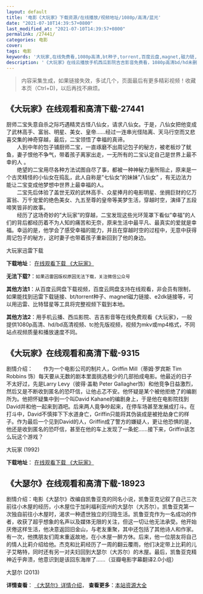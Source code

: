 ```yaml
---
layout: default
title: '电影《大玩家》下载资源/在线播放/视频地址/1080p/高清/蓝光'
date: "2021-07-10T14:39:57+0800"
last_modified_at: "2021-07-10T14:39:57+0800"
permalink: /27441/
categories: 电影
cover:
tags: 电影
keywords: '大玩家,在线免费看,1080p高清,bt种子,torrent,百度云盘,magnet,磁力链,迅雷下载资源'
description: '《大玩家》在线云播放手机西瓜影院吉吉影音免费看，1080p高清bd/hd未删减完整版和tc抢先枪版，mkv/mp4格式，附带bt/torrent种子、magnet/磁力链、百度云盘、网盘资源迅雷下载链接'
---
```


>内容采集生成，如果链接失效，多试几个，页面最后有更多精彩视频！收藏本页（Ctrl+D)，以后再找不麻烦。


## 《大玩家》在线观看和高清下载-27441

厨师二宝失意自杀之际巧遇精灵古怪八仙女，请求八仙女。于是，八仙女把他变成了武林高手、富翁、明星、美女、皇帝&hellip;…经过一连串光怪陆离、天马行空而又悲喜交集的神奇穿越，最后，二宝领悟了幸福的真谛。<br />　　人到中年的包子铺厨师二宝，一直琢磨不出周记包子的秘方，被老板炒了鱿鱼，妻子恨他不争气，带着孩子离家出走，一无所有的二宝认定自己是世界上最不幸的人 。<br />　　绝望的二宝用尽各种方法试图自尽了事，都被一种神秘力量所阻止，原来是一个古灵精怪的小仙女在捣乱，此人自称是”七仙女&rdquo;的妹妹&rdquo;八仙女&rdquo; ，有无边法力能让二宝变成他梦想中世界上最幸福的人。<br />　　二宝先后体验了盖世无双的武林高手、众星捧月的电影明星、坐拥巨财的亿万富翁、万千宠爱的绝色美女、九五至尊的皇帝等美梦生活，穿越时空，演绎了五段啼笑皆非的故事。<br />　　经历了这场奇妙的”大玩家&rdquo;的穿越，二宝发现这些光环笼罩下看似&rdquo;幸福”的人们的背后都经历着不为人知的痛苦和无奈，原来生活中最平凡、最真实的爱就是幸福。幸运的是，他学会了感受幸福的能力，并且在穿越时空的过程中，无意中获得周记包子的秘方，这时妻子也带着孩子重新回到了他的身边。


大玩家迅雷下载

**下载地址**： [在线观看下载 《大玩家》](https://www.993dy.com//vod-detail-id-20965.html) 


**无法下载?**：`如果迅雷因版权原因无法下载，关注微信公众号 `

**其他方法1**：从百度云网盘下载视频，百度云网盘支持在线观看，非会员有限制，如果能找到迅雷下载链接、bt/torrent种子、magnet磁力链接、e2dk链接等，可以用迅雷、比特彗星等工具将完整视频下载到本地。

**其他方法2**：用手机云播、西瓜影院、吉吉影音等在线免费观看《大玩家》，一般提供1080p高清、hd/bd高清视频、tc抢先版视频，视频为mkv或mp4格式，不同站点视频质量和播放速度不同。


## 《大玩家》在线观看和高清下载-9315

剧情介绍：　　作为一个电影公司的制片人，Griffin Mill（蒂姆·罗宾斯 Tim Robbins 饰）每天要从无数的剧本里面挑选极少的几部拍成电影。他最近的日子不太好过，先是Larry Levy（彼得·盖勒 Peter Gallagher饰）和他竞争日益激烈，然后又是不断收到匿名的恐吓信，让他忐忑不安。他怀疑是某个被他拒绝了的编剧所为。他把怀疑集中到一个叫David Kahane的编剧身上，于是他在电影院找到David并和他一起来到酒吧。后来两人竟争吵起来，在停车场甚至发展成打斗。在打斗中，David不慎摔下下水道身亡，Griffin只能将其伪装成是被抢劫身亡的样子。作为最后一个见到David的人，Griffin成了警方的嫌疑人，更让他恐惧的是，他还是收到匿名的恐吓信，甚至在他的车上发现了一条蛇......接下来，Griffin该怎么玩这个游戏？


大玩家 (1992)

**下载地址**： [在线观看下载 《大玩家》](https://www.btbtdy.me/btdy/dy9649.html) 


## 《大瑟尔》在线观看和高清下载-18923

剧情介绍：电影《大瑟尔》改编自凯鲁亚克的同名小说，凯鲁亚克记叙了自己三次前往小木屋的经历，小木屋位于加利福利亚州的大瑟尔（大苏尔）。凯鲁亚克第一次独自前往小木屋时，渴求一种遗世独立的归隐生活。凯鲁亚克作为一名成功的作者，收获了超乎想象的名声以及媒体无限的关注，但这一切让他无法承受。他开始厌倦这样生活，他决意返回旧金山，与老友重聚，其中还包括了其他诗人和作家。有一次，他携朋友们周末重返故地，在小木屋一醉方休。后来，他一位朋友将自己的情人比莉介绍给他。杰克和比莉经历了一周的翻云覆雨，他们决定带上比莉的儿子艾略特，同时还有另一对夫妇回到大瑟尔（大苏尔）的木屋。最后，凯鲁亚克精神近乎奔溃，他意识到是该回东海岸了……（豆瓣电影字幕翻译2.0小组）


大瑟尔 (2013)

**详情查看**： [《大瑟尔》详情介绍](/movie/18923/)， **查看更多**：[本站资源大全](/movie/t/all/)

